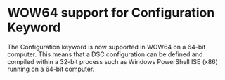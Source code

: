 # WOW64 support for Configuration Keyword

The Configuration keyword is now supported in WOW64 on a 64-bit computer. This means that a DSC configuration can be defined and compiled within a 32-bit process such as Windows PowerShell ISE (x86) running on a 64-bit computer.

